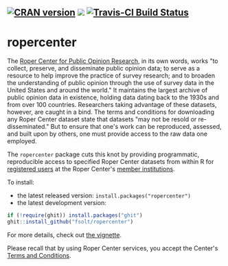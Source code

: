 [![CRAN version](http://www.r-pkg.org/badges/version/ropercenter)](https://cran.r-project.org/package=icpsrdata) ![](http://cranlogs.r-pkg.org/badges/grand-total/ropercenter) [![Travis-CI Build Status](https://travis-ci.org/fsolt/ropercenter.svg?branch=master)](https://travis-ci.org/fsolt/ropercenter)
------------------------------------------------------------------------

ropercenter
=========

The [Roper Center for Public Opinion Research](http://ropercenter.cornell.edu), in its own words, works "to collect, preserve, and disseminate public opinion data; to serve as a resource to help improve the practice of survey research; and to broaden the understanding of public opinion through the use of survey data in the United States and around the world."  It maintains the largest archive of public opinion data in existence, holding data dating back to the 1930s and from over 100 countries.  Researchers taking advantage of these datasets, however, are caught in a bind.  The terms and conditions for downloading any Roper Center dataset state that datasets "may not be resold or re-disseminated." But to ensure that one's work can be reproduced, assessed, and built upon by others, one must provide access to the raw data one employed.  

The `ropercenter` package cuts this knot by providing programmatic, reproducible access to specified Roper Center datasets from within R for [registered users](https://ropercenter.cornell.edu/make-personalized-account/) at the Roper Center's [member institutions](https://ropercenter.cornell.edu/list-of-members/). 


To install:

* the latest released version: `install.packages("ropercenter")`
* the latest development version:

```R
if (!require(ghit)) install.packages("ghit")
ghit::install_github("fsolt/ropercenter")
```

For more details, check out [the vignette](https://cran.r-project.org/package=ropercenter/vignettes/ropercenter-vignette.html).

Please recall that by using Roper Center services, you accept the Center's [Terms and Conditions](https://ropercenter.cornell.edu/CFIDE/cf/action/registration/termsAndConditions.cfm).



